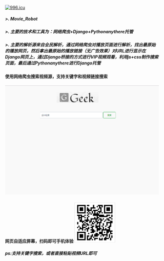 [![996.icu](https://img.shields.io/badge/link-996.icu-red.svg)](https://996.icu)
##### >. Movie_Robot
##### >. 主要的技术和工具为：网络爬虫+Django+Pythonanythere托管
###
##### >.  主要的解析源来自全民解析，通过网络爬虫对播放页面进行解析，找出最原始的播放网页，然后拿出最原始的播放链接（无广告效果）对URL进行显示在Django网页上，通过Django桥接的方式进行VIP视频观看，利用js+css制作搜索页面，最后通过Pythonanythere进行Django托管
#### 使用网络爬虫搜索视频源，支持关键字和视频链接搜索
##### ![movie_robot](https://github.com/CarryChang/movie_robot/blob/master/logo.png)
#### 网页自适应屏幕，扫码即可手机体验 ![movie_robot](https://github.com/CarryChang/movie_robot/blob/master/qr.png)
##### ps:支持关键字搜索，或者直接粘贴视频URL即可
